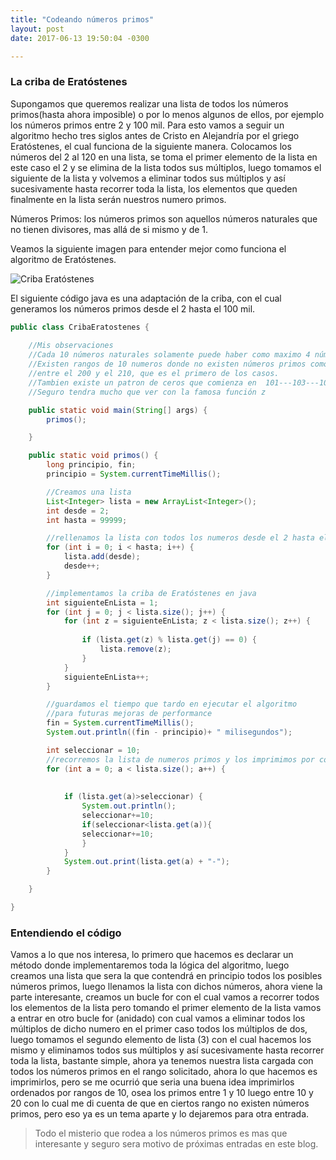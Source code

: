```yaml
---
title: "Codeando números primos"
layout: post
date: 2017-06-13 19:50:04 -0300

---
```


### La criba de Eratóstenes

Supongamos que queremos realizar una lista de todos los números primos(hasta ahora imposible) o por lo menos algunos de ellos, por ejemplo los números primos entre 2 y 100 mil. Para esto vamos a seguir un algoritmo hecho tres siglos antes de Cristo en Alejandría por el griego Eratóstenes, el cual funciona de la siguiente manera. Colocamos los números del 2 al 120 en una lista, se toma el primer elemento de la lista en este caso el 2 y se elimina de la lista todos sus múltiplos, luego tomamos el siguiente de la lista y volvemos a eliminar todos sus múltiplos y así sucesivamente hasta recorrer toda la lista, los elementos que queden finalmente en la lista serán nuestros numero primos.

Números Primos: los números primos son aquellos números naturales que no tienen divisores, mas allá de si mismo y de 1.

Veamos la siguiente imagen para entender mejor como funciona el algoritmo de Eratóstenes.

![Criba Eratóstenes](https://upload.wikimedia.org/wikipedia/commons/b/b9/Sieve_of_Eratosthenes_animation.gif)


El siguiente código java es una adaptación de la criba, con el cual 
generamos los números primos desde el 2 hasta el 100 mil. 





``` java
public class CribaEratostenes {
	
	//Mis observaciones
	//Cada 10 números naturales solamente puede haber como maximo 4 números primos 
	//Existen rangos de 10 numeros donde no existen números primos como por ejemplo
	//entre el 200 y el 210, que es el primero de los casos.
	//Tambien existe un patron de ceros que comienza en  101---103---107---109 y se repite 
	//Seguro tendra mucho que ver con la famosa función z 

	public static void main(String[] args) {
		primos();

	}

	public static void primos() {
		long principio, fin;
		principio = System.currentTimeMillis();

		//Creamos una lista
		List<Integer> lista = new ArrayList<Integer>();
		int desde = 2;
		int hasta = 99999;

		//rellenamos la lista con todos los numeros desde el 2 hasta el 2000
		for (int i = 0; i < hasta; i++) {
			lista.add(desde);
			desde++;
		}

		//implementamos la criba de Eratóstenes en java
		int siguienteEnLista = 1;
		for (int j = 0; j < lista.size(); j++) {
			for (int z = siguienteEnLista; z < lista.size(); z++) {
				
				if (lista.get(z) % lista.get(j) == 0) {
					lista.remove(z);
				}
			}
			siguienteEnLista++;
		}

		//guardamos el tiempo que tardo en ejecutar el algoritmo
		//para futuras mejoras de performance
		fin = System.currentTimeMillis();
		System.out.println((fin - principio)+ " milisegundos");

		int seleccionar = 10;
		//recorremos la lista de numeros primos y los imprimimos por consola
		for (int a = 0; a < lista.size(); a++) {
			
			
			if (lista.get(a)>seleccionar) {
				System.out.println();
				seleccionar+=10;
			    if(seleccionar<lista.get(a)){
				seleccionar+=10;
			    }
			}
			System.out.print(lista.get(a) + "-");
		}

	}

}


```

### Entendiendo el código

Vamos a lo que nos interesa, lo primero que hacemos es declarar un método donde implementaremos toda la lógica del algoritmo, luego creamos una lista que sera la que contendrá en principio todos los posibles números primos, luego llenamos la lista con dichos números, ahora viene la parte interesante, creamos un bucle for con el cual vamos a recorrer 
todos los elementos de la lista pero tomando el primer elemento de la lista vamos a entrar en otro bucle for (anidado)
con cual vamos a eliminar todos los múltiplos de dicho numero en el primer caso todos los múltiplos de dos, luego tomamos el segundo elemento de lista (3) con el cual hacemos los mismo y eliminamos todos sus múltiplos y así sucesivamente hasta
recorrer toda la lista, bastante simple, ahora ya tenemos nuestra lista cargada con todos los números primos en el rango 
solicitado, ahora lo que hacemos es imprimirlos, pero se me ocurrió que seria una buena idea imprimirlos ordenados por rangos de 10, osea los primos entre 1 y 10 luego entre 10 y 20 con lo cual me di cuenta de que en ciertos rango no existen
números primos, pero eso ya es un tema aparte y lo dejaremos para otra entrada.


>Todo el misterio que rodea a los números primos es mas que interesante y seguro sera motivo de próximas entradas en este blog.